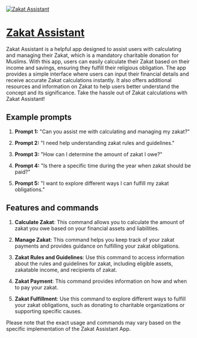 [![Zakat Assistant](https://files.oaiusercontent.com/file-tk2VYqfos2TTWypQ1U3Lw4BD?se=2123-10-18T05%3A25%3A58Z&sp=r&sv=2021-08-06&sr=b&rscc=max-age%3D31536000%2C%20immutable&rscd=attachment%3B%20filename%3D0481cdbb-b366-4472-bd5f-1154808d596b.png&sig=sFULH/orGIfwyjD8%2BV6yZ/yoL4VWi8KRLXLrcAKwLVE%3D)](https://chat.openai.com/g/g-6mO8pF3e9-zakat-assistant)

# [Zakat Assistant](https://chat.openai.com/g/g-6mO8pF3e9-zakat-assistant)

Zakat Assistant is a helpful app designed to assist users with calculating and managing their Zakat, which is a mandatory charitable donation for Muslims. With this app, users can easily calculate their Zakat based on their income and savings, ensuring they fulfill their religious obligation. The app provides a simple interface where users can input their financial details and receive accurate Zakat calculations instantly. It also offers additional resources and information on Zakat to help users better understand the concept and its significance. Take the hassle out of Zakat calculations with Zakat Assistant!

## Example prompts

1. **Prompt 1:** "Can you assist me with calculating and managing my zakat?"

2. **Prompt 2:** "I need help understanding zakat rules and guidelines."

3. **Prompt 3:** "How can I determine the amount of zakat I owe?"

4. **Prompt 4:** "Is there a specific time during the year when zakat should be paid?"

5. **Prompt 5:** "I want to explore different ways I can fulfill my zakat obligations."


## Features and commands

1. **Calculate Zakat**: This command allows you to calculate the amount of zakat you owe based on your financial assets and liabilities.

2. **Manage Zakat**: This command helps you keep track of your zakat payments and provides guidance on fulfilling your zakat obligations.

3. **Zakat Rules and Guidelines**: Use this command to access information about the rules and guidelines for zakat, including eligible assets, zakatable income, and recipients of zakat.

4. **Zakat Payment**: This command provides information on how and when to pay your zakat.

5. **Zakat Fulfillment**: Use this command to explore different ways to fulfill your zakat obligations, such as donating to charitable organizations or supporting specific causes.

Please note that the exact usage and commands may vary based on the specific implementation of the Zakat Assistant App.